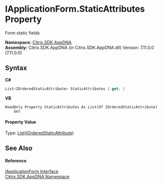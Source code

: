 # IApplicationForm.StaticAttributes Property 
 

Form static fields

**Namespace:**&nbsp;[Citrix.SDK.AppDNA](index.md)<br />**Assembly:**&nbsp;Citrix.SDK.AppDNA (in Citrix.SDK.AppDNA.dll) Version: 7.11.0.0 (7.11.0.0)

## Syntax

**C#**
```csharp
List<IOrderedStaticAttribute> StaticAttributes { get; }
```

**VB**
```vbnet
ReadOnly Property StaticAttributes As List(Of IOrderedStaticAttribute)
	Get
```


#### Property Value
Type: <a href="http://msdn2.microsoft.com/en-us/library/6sh2ey19" target="_blank">List</a>(<a href="4a6f7dab-80c2-73ed-890a-2a36df90587e">IOrderedStaticAttribute</a>)

## See Also


#### Reference
<a href="2f68fb72-615e-6759-475e-0cfa76439b9d">IApplicationForm Interface</a><br /><a href="fe2d265b-410b-8b11-1eb4-a790e0b062bf">Citrix.SDK.AppDNA Namespace</a><br />